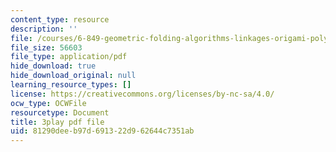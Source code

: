 ```yaml
---
content_type: resource
description: ''
file: /courses/6-849-geometric-folding-algorithms-linkages-origami-polyhedra-fall-2012/81290deeb97d691322d962644c7351ab_nPyH0xPFjbE.pdf
file_size: 56603
file_type: application/pdf
hide_download: true
hide_download_original: null
learning_resource_types: []
license: https://creativecommons.org/licenses/by-nc-sa/4.0/
ocw_type: OCWFile
resourcetype: Document
title: 3play pdf file
uid: 81290dee-b97d-6913-22d9-62644c7351ab
---
```

